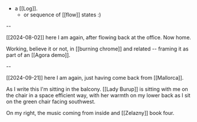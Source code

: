 - a [[Log]].
  - or sequence of [[flow]] states :)

--

[[2024-08-02]] here I am again, after flowing back at the office. Now home.

Working, believe it or not, in [[burning chrome]] and related -- framing it as part of an [[Agora demo]].

--

[[2024-09-21]] here I am again, just having come back from [[Mallorca]].

As I write this I'm sitting in the balcony. [[Lady Burup]] is sitting with me on the chair in a space efficient way, with her warmth on my lower back as I sit on the green chair facing southwest.

On my right, the music coming from inside and [[Zelazny]] book four.

